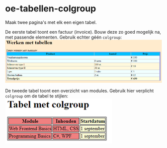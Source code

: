 # oe-tabellen-colgroup

Maak twee pagina's met elk een eigen tabel.

De eerste tabel toont een factuur (invoice).
Bouw deze zo goed mogelijk na, met passende elementen. Gebruik echter géén `colgroup`:
![factuurtabel](images/screens/invoice.png)

De tweede tabel toont een overzicht van modules. Gebruik hier verplicht `colgroup` om de tabel te stijlen:
![moduletabel](images/screens/modules.png)